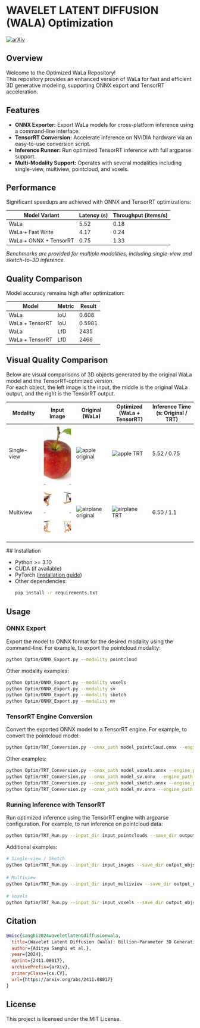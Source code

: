 # WAVELET LATENT DIFFUSION (WALA) Optimization
[![arXiv](https://img.shields.io/badge/arXiv-2401.11067-b31b1b.svg)](https://arxiv.org/pdf/2411.08017)

## Overview

Welcome to the Optimized WaLa Repository!  
This repository provides an enhanced version of WaLa for fast and efficient 3D generative modeling, supporting ONNX export and TensorRT acceleration.

## Features

- **ONNX Exporter:** Export WaLa models for cross-platform inference using a command-line interface.
- **TensorRT Conversion:** Accelerate inference on NVIDIA hardware via an easy-to-use conversion script.
- **Inference Runner:** Run optimized TensorRT inference with full argparse support.
- **Multi-Modality Support:** Operates with several modalities including single-view, multiview, pointcloud, and voxels.

## Performance

Significant speedups are achieved with ONNX and TensorRT optimizations:

| Model Variant           | Latency (s) | Throughput (items/s) |
|-------------------------|-------------|----------------------|
| WaLa                    | 5.52        | 0.18                 |
| WaLa + Fast Write       | 4.17        | 0.24                 |
| WaLa + ONNX + TensorRT  | 0.75        | 1.33                 |

*Benchmarks are provided for multiple modalities, including single-view and sketch-to-3D inference.*

## Quality Comparison

Model accuracy remains high after optimization:

| Model                | Metric | Result  |
|----------------------|--------|---------|
| WaLa                 | IoU    | 0.608   |
| WaLa + TensorRT      | IoU    | 0.5981  |
| WaLa                 | LfD    | 2435    |
| WaLa + TensorRT      | LfD    | 2466    |

## Visual Quality Comparison

Below are visual comparisons of 3D objects generated by the original WaLa model and the TensorRT-optimized version.  
For each object, the left image is the input, the middle is the original WaLa output, and the right is the TensorRT output.
<table style="table-layout: fixed; width: 100%;">
  <colgroup>
    <col style="width: 120px;">
    <col style="width: 150px;">
    <col style="width: 150px;">
    <col style="width: 150px;">
    <col style="width: 200px;">
  </colgroup>
  <thead>
    <tr>
      <th style="width: 120px;">Modality</th>
      <th style="width: 150px;">Input Image</th>
      <th style="width: 150px;">Original (WaLa)</th>
      <th style="width: 150px;">Optimized (WaLa + TensorRT)</th>
      <th style="width: 200px;">Inference Time (s: Original / TRT)</th>
    </tr>
  </thead>
  <tbody>
    <tr>
      <td style="width: 120px;">Single-view</td>
      <td style="width: 150px;"><img src="examples/single_view/apple.jpeg" style="width:150px; height:150px; object-fit: cover;" alt="apple input"/></td>
      <td style="width: 150px;"><img src="figures/apple.gif" style="width:150px; height:150px; object-fit: cover;" alt="apple original"/></td>
      <td style="width: 150px;"><img src="figures/apple_trt.gif" style="width:150px; height:150px; object-fit: cover;" alt="apple TRT"/></td>
      <td style="width: 200px;">5.52 / 0.75</td>
    </tr>
    <tr>
      <td style="width: 120px;">Multiview</td>
      <td style="width: 150px;"><img src="figures/airplane.png" style="width:150px; height:150px; object-fit: cover;" alt="airplane input"/></td>
      <td style="width: 150px;"><img src="figures/plane.gif" style="width:150px; height:150px; object-fit: cover;" alt="airplane original"/></td>
      <td style="width: 150px;"><img src="figures/plane_trt.gif" style="width:150px; height:150px; object-fit: cover;" alt="airplane TRT"/></td>
      <td style="width: 200px;">6.50 / 1.1</td>
    </tr>
    <!-- more rows as needed -->
  </tbody>
</table>
## Installation

- Python >= 3.10
- CUDA (if available)
- PyTorch ([installation guide](https://pytorch.org/get-started/locally/))
- Other dependencies:  
  ```sh
  pip install -r requirements.txt
  ```

## Usage

### ONNX Export

Export the model to ONNX format for the desired modality using the command-line. For example, to export the pointcloud modality:

```sh
python Optim/ONNX_Export.py --modality pointcloud
```

Other modality examples:
```sh
python Optim/ONNX_Export.py --modality voxels
python Optim/ONNX_Export.py --modality sv
python Optim/ONNX_Export.py --modality sketch
python Optim/ONNX_Export.py --modality mv
```

### TensorRT Engine Conversion

Convert the exported ONNX model to a TensorRT engine. For example, to convert the pointcloud model:

```sh
python Optim/TRT_Conversion.py --onnx_path model_pointcloud.onnx --engine_path model_pointcloud.trt
```

Other examples:
```sh
python Optim/TRT_Conversion.py --onnx_path model_voxels.onnx --engine_path model_voxels.trt
python Optim/TRT_Conversion.py --onnx_path model_sv.onnx --engine_path model_sv.trt
python Optim/TRT_Conversion.py --onnx_path model_sketch.onnx --engine_path model_sketch.trt
python Optim/TRT_Conversion.py --onnx_path model_mv.onnx --engine_path model_mv.trt
```

### Running Inference with TensorRT

Run optimized inference using the TensorRT engine with argparse configuration. For example, to run inference on pointcloud data:

```sh
python Optim/TRT_Run.py --input_dir input_pointclouds --save_dir output_objs --engine_path model_pointcloud.trt --modality pointcloud
```

Additional examples:
```sh
# Single-view / Sketch
python Optim/TRT_Run.py --input_dir input_images --save_dir output_objs --engine_path model_singleview.trt --modality singleview

# Multiview
python Optim/TRT_Run.py --input_dir input_multiview --save_dir output_objs --engine_path model_multiview.trt --modality multiview

# Voxels
python Optim/TRT_Run.py --input_dir input_voxels --save_dir output_objs --engine_path model_voxels.trt --modality voxels
```

## Citation

```bibtex
@misc{sanghi2024waveletlatentdiffusionwala,
  title={Wavelet Latent Diffusion (Wala): Billion-Parameter 3D Generative Model with Compact Wavelet Encodings},
  author={Aditya Sanghi et al.},
  year={2024},
  eprint={2411.08017},
  archivePrefix={arXiv},
  primaryClass={cs.CV},
  url={https://arxiv.org/abs/2411.08017}
}
```

## License

This project is licensed under the MIT License.